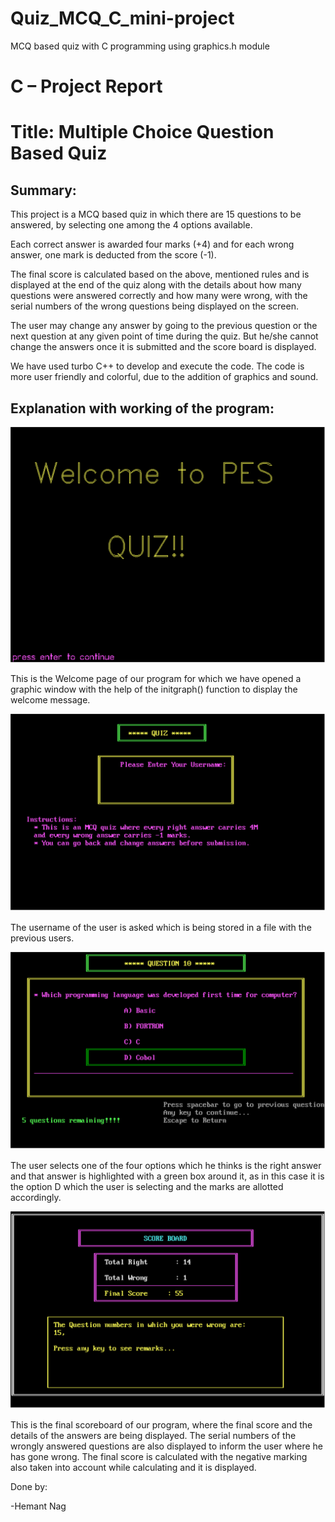 # Quiz_MCQ_C_mini-project
MCQ based quiz with C programming using graphics.h module

# **C – Project Report**

# **Title: Multiple Choice Question Based Quiz**

## **Summary:**

This project is a MCQ based quiz in which there are 15 questions to be answered, by selecting one among the 4 options available.

Each correct answer is awarded four marks (+4) and for each wrong answer, one mark is deducted from the score (-1).

The final score is calculated based on the above, mentioned rules and is displayed at the end of the quiz along with the details about how many questions were answered correctly and how many were wrong, with the serial numbers of the wrong questions being displayed on the screen.

The user may change any answer by going to the previous question or the next question at any given point of time during the quiz. But he/she cannot change the answers once it is submitted and the score board is displayed.

We have used turbo C++ to develop and execute the code. The code is more user friendly and colorful, due to the addition of graphics and sound.

## **Explanation with working of the program:**

![alt text](https://github.com/hemanth-nag/Quiz_MCQ_C_mini-project/blob/master/screenshots/image0.jpg)

This is the Welcome page of our program for which we have opened a graphic window with the help of the initgraph() function to display the welcome message.

![alt text](https://github.com/hemanth-nag/Quiz_MCQ_C_mini-project/blob/master/screenshots/image2.jpg)

The username of the user is asked which is being stored in a file with the previous users.

![alt text](https://github.com/hemanth-nag/Quiz_MCQ_C_mini-project/blob/master/screenshots/image3.jpg)

The user selects one of the four options which he thinks is the right answer and that answer is highlighted with a green box around it, as in this case it is the option D which the user is selecting and the marks are allotted accordingly.

![alt text](https://github.com/hemanth-nag/Quiz_MCQ_C_mini-project/blob/master/screenshots/image4.jpg)

This is the final scoreboard of our program, where the final score and the details of the answers are being displayed. The serial numbers of the wrongly answered questions are also displayed to inform the user where he has gone wrong. The final score is calculated with the negative marking also taken into account while calculating and it is displayed.

Done by:

-Hemant Nag
